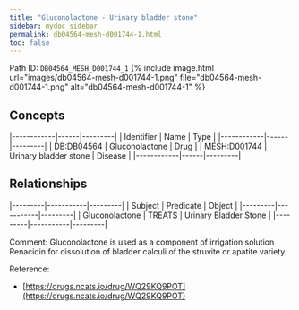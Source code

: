 ```yaml
---
title: "Gluconolactone - Urinary bladder stone"
sidebar: mydoc_sidebar
permalink: db04564-mesh-d001744-1.html
toc: false 
---
```



Path ID: `DB04564_MESH_D001744_1`
{% include image.html url="images/db04564-mesh-d001744-1.png" file="db04564-mesh-d001744-1.png" alt="db04564-mesh-d001744-1" %}

## Concepts

|------------|------|---------|
| Identifier | Name | Type    |
|------------|------|---------|
| DB:DB04564 | Gluconolactone | Drug |
| MESH:D001744 | Urinary bladder stone | Disease |
|------------|------|---------|

## Relationships

|---------|-----------|---------|
| Subject | Predicate | Object  |
|---------|-----------|---------|
| Gluconolactone | TREATS | Urinary Bladder Stone |
|---------|-----------|---------|

Comment: Gluconolactone is used as a component of irrigation solution Renacidin for dissolution of bladder calculi of the struvite or apatite variety.

Reference: 
  - [https://drugs.ncats.io/drug/WQ29KQ9POT](https://drugs.ncats.io/drug/WQ29KQ9POT)
